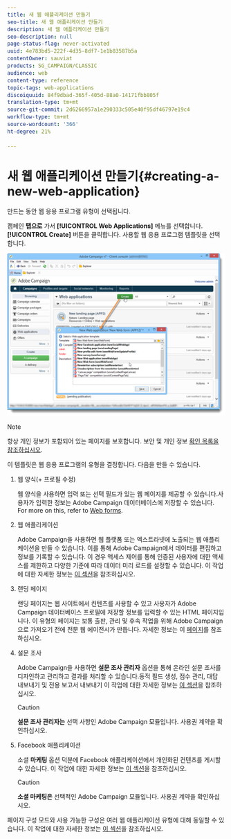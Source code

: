 ```yaml
---
title: 새 웹 애플리케이션 만들기
seo-title: 새 웹 애플리케이션 만들기
description: 새 웹 애플리케이션 만들기
seo-description: null
page-status-flag: never-activated
uuid: 4e783bd5-222f-4d35-8df7-1e1b83587b5a
contentOwner: sauviat
products: SG_CAMPAIGN/CLASSIC
audience: web
content-type: reference
topic-tags: web-applications
discoiquuid: 84f9dbad-365f-405d-88a0-14171fbb805f
translation-type: tm+mt
source-git-commit: 2d6266957a1e290333c505e40f95df46797e19c4
workflow-type: tm+mt
source-wordcount: '366'
ht-degree: 21%

---
```



# 새 웹 애플리케이션 만들기{#creating-a-new-web-application}

만드는 동안 웹 응용 프로그램 유형이 선택됩니다.

캠페인 **탭으로** 가서 **[!UICONTROL Web Applications]** 메뉴를 선택합니다. **[!UICONTROL Create]** 버튼을 클릭합니다. 사용할 웹 응용 프로그램 템플릿을 선택합니다.

![](assets/webapp_create_from_campaign.png)

>[!NOTE]
>
>항상 개인 정보가 포함되어 있는 페이지를 보호합니다. 보안 및 개인 정보 [확인 목록을 참조하십시오](https://helpx.adobe.com/campaign/kb/acc-security.html#privacy).

이 템플릿은 웹 응용 프로그램의 유형을 결정합니다. 다음을 만들 수 있습니다.

1. 웹 양식(+ 프로필 수정)

   웹 양식을 사용하면 입력 또는 선택 필드가 있는 웹 페이지를 제공할 수 있습니다.사용자가 입력한 정보는 Adobe Campaign 데이터베이스에 저장할 수 있습니다. For more on this, refer to [Web forms](../../web/using/about-web-forms.md).

1. 웹 애플리케이션

   Adobe Campaign을 사용하면 웹 플랫폼 또는 엑스트라넷에 노출되는 웹 애플리케이션을 만들 수 있습니다. 이를 통해 Adobe Campaign에서 데이터를 편집하고 정보를 기록할 수 있습니다. 이 경우 액세스 제어를 통해 인증된 사용자에 대한 액세스를 제한하고 다양한 기준에 따라 데이터 미리 로드를 설정할 수 있습니다. 이 작업에 대한 자세한 정보는 [이 섹션](../../web/using/about-web-applications.md)을 참조하십시오.

1. 랜딩 페이지

   랜딩 페이지는 웹 사이트에서 컨텐츠를 사용할 수 있고 사용자가 Adobe Campaign 데이터베이스 프로필에 저장할 정보를 입력할 수 있는 HTML 페이지입니다. 이 유형의 페이지는 보통 출판, 관리 및 후속 작업을 위해 Adobe Campaign으로 가져오기 전에 전문 웹 에이전시가 만듭니다. 자세한 정보는 이 [페이지](../../web/using/creating-a-landing-page.md)를 참조하십시오.

1. 설문 조사

   Adobe Campaign을 사용하면 **설문 조사 관리자** 옵션을 통해 온라인 설문 조사를 디자인하고 관리하고 결과를 처리할 수 있습니다.동적 필드 생성, 점수 관리, 대답 내보내기 및 전용 보고서 내보내기 이 작업에 대한 자세한 정보는 [이 섹션](../../web/using/about-surveys.md)을 참조하십시오.

   >[!CAUTION]
   >
   >**설문 조사 관리자는** 선택 사항인 Adobe Campaign 모듈입니다. 사용권 계약을 확인하십시오.

1. Facebook 애플리케이션

   소셜 **마케팅** 옵션 덕분에 Facebook 애플리케이션에서 개인화된 컨텐츠를 게시할 수 있습니다. 이 작업에 대한 자세한 정보는 [이 섹션](../../social/using/about-social-marketing.md)을 참조하십시오.

   >[!CAUTION]
   >
   >**소셜 마케팅은** 선택적인 Adobe Campaign 모듈입니다. 사용권 계약을 확인하십시오.

페이지 구성 모드와 사용 가능한 구성은 여러 웹 애플리케이션 유형에 대해 동일할 수 있습니다. 이 작업에 대한 자세한 정보는 [이 섹션](../../web/using/about-web-forms.md)을 참조하십시오.
